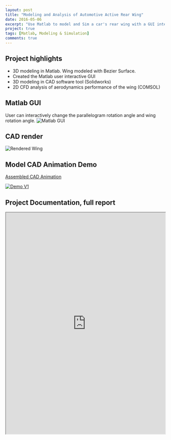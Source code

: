 ```yaml
---
layout: post
title: "Modeling and Analysis of Automotive Active Rear Wing"
date: 2016-05-06
excerpt: "Use Matlab to model and Sim a car's rear wing with a GUI interface for tunable aspects,  Use Solidworks for CAD, COMSOL for CFD analysis, a full modeling and simulation project"
project: true
tags: [Matlab, Modeling & Simulation]
comments: true
---
```


## Project highlights
- 3D modeling in Matlab. Wing modeled with Bezier Surface. 
- Created the Matlab user interactive GUI 
- 3D modeling in CAD software tool (Solidworks)
- 2D CFD analysis of aerodynamics performance of the wing (COMSOL)

## Matlab GUI
User can interactively change the parallelogram rotation angle and wing rotation angle.
![Matlab GUI](https://drive.google.com/uc?id=1dFimcHxuGGE61vfgmDwED83aVJxOtfjy)

## CAD render
![Rendered Wing](https://drive.google.com/uc?id=0B2nK-DCbPlVBUTVLQUVIbDBiekk)

## Model CAD Animation Demo
[Assembled CAD Animation](https://www.youtube.com/watch?v=S6ocQBCH0o8)

<a href="https://www.youtube.com/watch?feature=player_embedded&v=S6ocQBCH0o8
" target="_blank"><img src="https://img.youtube.com/vi/S6ocQBCH0o8/0.jpg" 
alt="Demo V1"/></a>

## Project Documentation, full report
<iframe src="https://docs.google.com/file/d/1WObkHWJOXvLLaN_YCxnajrWPH5aJNIgl/preview" width="100%" height="700px"></iframe>
